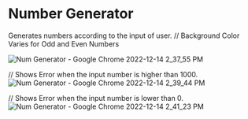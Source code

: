 # Number Generator

Generates numbers according to the input of user.
// Background Color Varies for Odd and Even Numbers

![Num Generator - Google Chrome 2022-12-14 2_37_55 PM](https://user-images.githubusercontent.com/114591777/207550558-c1929ee2-a7ea-40ee-86b1-16ccc5d2b56a.png)



// Shows Error when the input number is higher than 1000.
![Num Generator - Google Chrome 2022-12-14 2_39_44 PM](https://user-images.githubusercontent.com/114591777/207550813-2492ff45-f0b8-4d2c-9896-37d85b2ff9b6.png)

// Shows Error when the input number is lower than 0.
![Num Generator - Google Chrome 2022-12-14 2_41_23 PM](https://user-images.githubusercontent.com/114591777/207551185-3a8e8175-9f9b-49e2-aaee-858fe6def559.png)
